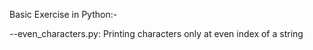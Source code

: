 Basic Exercise in Python:-

--even_characters.py: Printing characters only at even index of a string
